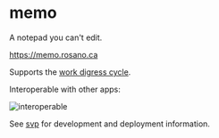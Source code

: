# memo

A notepad you can't edit.

https://memo.rosano.ca

Supports the [work digress cycle](https://rosano.ca/blog/work-then-dont/).

Interoperable with other apps:

![interoperable](https://static.rosano.ca/home/blog/2025-10-15-introducing-memo/output.gif)

See [svp](https://github.com/rosano/svp) for development and deployment information.
